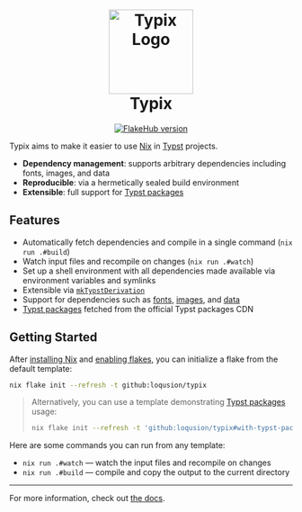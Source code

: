 <h1 align="center">
  <img
    src="https://raw.githubusercontent.com/loqusion/typix/main/.github/assets/logo_1544x1544.png"
    alt="Typix Logo"
    width="150"
  /><br />
  Typix
</h1>

<p align="center">
  <a href="https://flakehub.com/flake/loqusion/typix">
    <img
      src="https://img.shields.io/endpoint?style=for-the-badge&color=95b6f9&labelColor=302D41&url=https://flakehub.com/f/loqusion/typix/badge"
      alt="FlakeHub version"
    ></a>
</p>

Typix aims to make it easier to use [Nix](https://nixos.org/) in
[Typst](https://github.com/typst/typst) projects.

- **Dependency management**: supports arbitrary dependencies including fonts,
  images, and data
- **Reproducible**: via a hermetically sealed build environment
- **Extensible**: full support for [Typst packages](https://loqusion.github.io/typix/recipes/using-typst-packages.html)

## Features

- Automatically fetch dependencies and compile in a single command (`nix run
.#build`)
- Watch input files and recompile on changes (`nix run .#watch`)
- Set up a shell environment with all dependencies made available via
  environment variables and symlinks
- Extensible via
  [`mkTypstDerivation`](https://loqusion.github.io/typix/api/derivations/mk-typst-derivation.html)
- Support for dependencies such as [fonts](https://typst.app/docs/reference/text/text/#parameters-font),
  [images](https://typst.app/docs/reference/visualize/image/), and [data](https://typst.app/docs/reference/data-loading/)
- [Typst packages](https://loqusion.github.io/typix/recipes/using-typst-packages.html)
  fetched from the official Typst packages CDN

## Getting Started

After [installing Nix](https://github.com/DeterminateSystems/nix-installer) and
[enabling
flakes](https://nixos.wiki/wiki/Flakes#Enable_flakes_permanently_in_NixOS), you
can initialize a flake from the default template:

```bash
nix flake init --refresh -t github:loqusion/typix
```

> Alternatively, you can use a template demonstrating [Typst packages](https://loqusion.github.io/typix/recipes/using-typst-packages.html)
> usage:
>
> ```bash
> nix flake init --refresh -t 'github:loqusion/typix#with-typst-packages'
> ```

Here are some commands you can run from any template:

- `nix run .#watch` — watch the input files and recompile on changes
- `nix run .#build` — compile and copy the output to the current directory

---

For more information, check out [the docs](https://loqusion.github.io/typix/).
